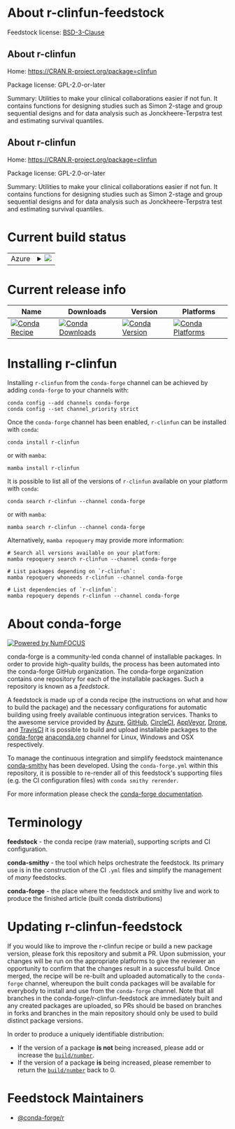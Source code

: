 About r-clinfun-feedstock
=========================

Feedstock license: [BSD-3-Clause](https://github.com/conda-forge/r-clinfun-feedstock/blob/main/LICENSE.txt)


About r-clinfun
---------------

Home: https://CRAN.R-project.org/package=clinfun

Package license: GPL-2.0-or-later

Summary: Utilities to make your clinical collaborations easier if not fun. It contains functions for designing studies such as Simon 2-stage and group sequential designs and for data analysis such as Jonckheere-Terpstra test and estimating survival quantiles.

About r-clinfun
---------------

Home: https://CRAN.R-project.org/package=clinfun

Package license: GPL-2.0-or-later

Summary: Utilities to make your clinical collaborations easier if not fun. It contains functions for designing studies such as Simon 2-stage and group sequential designs and for data analysis such as Jonckheere-Terpstra test and estimating survival quantiles.

Current build status
====================


<table>
    
  <tr>
    <td>Azure</td>
    <td>
      <details>
        <summary>
          <a href="https://dev.azure.com/conda-forge/feedstock-builds/_build/latest?definitionId=10319&branchName=main">
            <img src="https://dev.azure.com/conda-forge/feedstock-builds/_apis/build/status/r-clinfun-feedstock?branchName=main">
          </a>
        </summary>
        <table>
          <thead><tr><th>Variant</th><th>Status</th></tr></thead>
          <tbody><tr>
              <td>linux_64_r_base4.4</td>
              <td>
                <a href="https://dev.azure.com/conda-forge/feedstock-builds/_build/latest?definitionId=10319&branchName=main">
                  <img src="https://dev.azure.com/conda-forge/feedstock-builds/_apis/build/status/r-clinfun-feedstock?branchName=main&jobName=linux&configuration=linux%20linux_64_r_base4.4" alt="variant">
                </a>
              </td>
            </tr><tr>
              <td>linux_64_r_base4.5</td>
              <td>
                <a href="https://dev.azure.com/conda-forge/feedstock-builds/_build/latest?definitionId=10319&branchName=main">
                  <img src="https://dev.azure.com/conda-forge/feedstock-builds/_apis/build/status/r-clinfun-feedstock?branchName=main&jobName=linux&configuration=linux%20linux_64_r_base4.5" alt="variant">
                </a>
              </td>
            </tr><tr>
              <td>osx_64_r_base4.4</td>
              <td>
                <a href="https://dev.azure.com/conda-forge/feedstock-builds/_build/latest?definitionId=10319&branchName=main">
                  <img src="https://dev.azure.com/conda-forge/feedstock-builds/_apis/build/status/r-clinfun-feedstock?branchName=main&jobName=osx&configuration=osx%20osx_64_r_base4.4" alt="variant">
                </a>
              </td>
            </tr><tr>
              <td>osx_64_r_base4.5</td>
              <td>
                <a href="https://dev.azure.com/conda-forge/feedstock-builds/_build/latest?definitionId=10319&branchName=main">
                  <img src="https://dev.azure.com/conda-forge/feedstock-builds/_apis/build/status/r-clinfun-feedstock?branchName=main&jobName=osx&configuration=osx%20osx_64_r_base4.5" alt="variant">
                </a>
              </td>
            </tr><tr>
              <td>win_64_r_base4.4</td>
              <td>
                <a href="https://dev.azure.com/conda-forge/feedstock-builds/_build/latest?definitionId=10319&branchName=main">
                  <img src="https://dev.azure.com/conda-forge/feedstock-builds/_apis/build/status/r-clinfun-feedstock?branchName=main&jobName=win&configuration=win%20win_64_r_base4.4" alt="variant">
                </a>
              </td>
            </tr><tr>
              <td>win_64_r_base4.5</td>
              <td>
                <a href="https://dev.azure.com/conda-forge/feedstock-builds/_build/latest?definitionId=10319&branchName=main">
                  <img src="https://dev.azure.com/conda-forge/feedstock-builds/_apis/build/status/r-clinfun-feedstock?branchName=main&jobName=win&configuration=win%20win_64_r_base4.5" alt="variant">
                </a>
              </td>
            </tr>
          </tbody>
        </table>
      </details>
    </td>
  </tr>
</table>

Current release info
====================

| Name | Downloads | Version | Platforms |
| --- | --- | --- | --- |
| [![Conda Recipe](https://img.shields.io/badge/recipe-r--clinfun-green.svg)](https://anaconda.org/conda-forge/r-clinfun) | [![Conda Downloads](https://img.shields.io/conda/dn/conda-forge/r-clinfun.svg)](https://anaconda.org/conda-forge/r-clinfun) | [![Conda Version](https://img.shields.io/conda/vn/conda-forge/r-clinfun.svg)](https://anaconda.org/conda-forge/r-clinfun) | [![Conda Platforms](https://img.shields.io/conda/pn/conda-forge/r-clinfun.svg)](https://anaconda.org/conda-forge/r-clinfun) |

Installing r-clinfun
====================

Installing `r-clinfun` from the `conda-forge` channel can be achieved by adding `conda-forge` to your channels with:

```
conda config --add channels conda-forge
conda config --set channel_priority strict
```

Once the `conda-forge` channel has been enabled, `r-clinfun` can be installed with `conda`:

```
conda install r-clinfun
```

or with `mamba`:

```
mamba install r-clinfun
```

It is possible to list all of the versions of `r-clinfun` available on your platform with `conda`:

```
conda search r-clinfun --channel conda-forge
```

or with `mamba`:

```
mamba search r-clinfun --channel conda-forge
```

Alternatively, `mamba repoquery` may provide more information:

```
# Search all versions available on your platform:
mamba repoquery search r-clinfun --channel conda-forge

# List packages depending on `r-clinfun`:
mamba repoquery whoneeds r-clinfun --channel conda-forge

# List dependencies of `r-clinfun`:
mamba repoquery depends r-clinfun --channel conda-forge
```


About conda-forge
=================

[![Powered by
NumFOCUS](https://img.shields.io/badge/powered%20by-NumFOCUS-orange.svg?style=flat&colorA=E1523D&colorB=007D8A)](https://numfocus.org)

conda-forge is a community-led conda channel of installable packages.
In order to provide high-quality builds, the process has been automated into the
conda-forge GitHub organization. The conda-forge organization contains one repository
for each of the installable packages. Such a repository is known as a *feedstock*.

A feedstock is made up of a conda recipe (the instructions on what and how to build
the package) and the necessary configurations for automatic building using freely
available continuous integration services. Thanks to the awesome service provided by
[Azure](https://azure.microsoft.com/en-us/services/devops/), [GitHub](https://github.com/),
[CircleCI](https://circleci.com/), [AppVeyor](https://www.appveyor.com/),
[Drone](https://cloud.drone.io/welcome), and [TravisCI](https://travis-ci.com/)
it is possible to build and upload installable packages to the
[conda-forge](https://anaconda.org/conda-forge) [anaconda.org](https://anaconda.org/)
channel for Linux, Windows and OSX respectively.

To manage the continuous integration and simplify feedstock maintenance
[conda-smithy](https://github.com/conda-forge/conda-smithy) has been developed.
Using the ``conda-forge.yml`` within this repository, it is possible to re-render all of
this feedstock's supporting files (e.g. the CI configuration files) with ``conda smithy rerender``.

For more information please check the [conda-forge documentation](https://conda-forge.org/docs/).

Terminology
===========

**feedstock** - the conda recipe (raw material), supporting scripts and CI configuration.

**conda-smithy** - the tool which helps orchestrate the feedstock.
                   Its primary use is in the construction of the CI ``.yml`` files
                   and simplify the management of *many* feedstocks.

**conda-forge** - the place where the feedstock and smithy live and work to
                  produce the finished article (built conda distributions)


Updating r-clinfun-feedstock
============================

If you would like to improve the r-clinfun recipe or build a new
package version, please fork this repository and submit a PR. Upon submission,
your changes will be run on the appropriate platforms to give the reviewer an
opportunity to confirm that the changes result in a successful build. Once
merged, the recipe will be re-built and uploaded automatically to the
`conda-forge` channel, whereupon the built conda packages will be available for
everybody to install and use from the `conda-forge` channel.
Note that all branches in the conda-forge/r-clinfun-feedstock are
immediately built and any created packages are uploaded, so PRs should be based
on branches in forks and branches in the main repository should only be used to
build distinct package versions.

In order to produce a uniquely identifiable distribution:
 * If the version of a package **is not** being increased, please add or increase
   the [``build/number``](https://docs.conda.io/projects/conda-build/en/latest/resources/define-metadata.html#build-number-and-string).
 * If the version of a package **is** being increased, please remember to return
   the [``build/number``](https://docs.conda.io/projects/conda-build/en/latest/resources/define-metadata.html#build-number-and-string)
   back to 0.

Feedstock Maintainers
=====================

* [@conda-forge/r](https://github.com/orgs/conda-forge/teams/r/)

